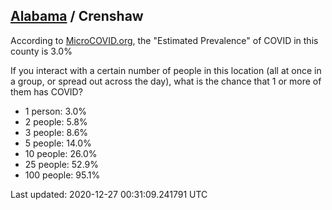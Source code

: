 
## [Alabama](/united-states/alabama) / Crenshaw

According to [MicroCOVID.org](http://microcovid.org),
the "Estimated Prevalence" of COVID in this county is 3.0%

If you interact with a certain number of people in this location
(all at once in a group, or spread out across the day), what is the chance that
1 or more of them has COVID?

- 1 person: 3.0%
- 2 people: 5.8%
- 3 people: 8.6%
- 5 people: 14.0%
- 10 people: 26.0%
- 25 people: 52.9%
- 100 people: 95.1%

Last updated: 2020-12-27 00:31:09.241791 UTC
